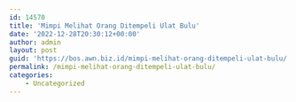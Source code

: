 ```yaml
---
id: 14570
title: 'Mimpi Melihat Orang Ditempeli Ulat Bulu'
date: '2022-12-28T20:30:12+00:00'
author: admin
layout: post
guid: 'https://bos.awn.biz.id/mimpi-melihat-orang-ditempeli-ulat-bulu/'
permalink: /mimpi-melihat-orang-ditempeli-ulat-bulu/
categories:
    - Uncategorized
---
```


